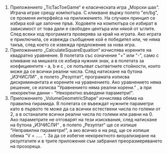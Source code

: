 1) Приложението „TicTacToeGame“ е класическата игра „Морски шах“. Играча играе срещу компютъра. С кликване вържу полето "en/bg", се променя интерфейса на прилижението. На случаен принцип се избира кой ще започне пръв. Ходовете на компютъра се избират в зависимост от това дали е свободен центъра или някой от ъглите. След всеки ход програмата проверява за край на играта. Ако играта е приключила, се извежда съобщение кой е победител или, че няма такъв, след което се извежда предложение за нова игра.
2) Приложението „CalculateSquareEquation“ изчислява корените на квадратно уравнение. В полетата със означение "+" или "-", само с кликване на мишката се избира нужния знак, а в полетата за коефициентите - a, b и c , се попълват съответните стойности, които може да се всички реални числа. След натискане на бутона „ИЗЧИСЛИ“ , в полето „Резултат“, програмата изписва дискриминантата и корените на уравнението. Ако уравнението няма решение, се изписва "Уравнението няма реални корени." , а при некоректни данни - "Некоректно въведени параметри!".
3) Приложението „VolumeGeometricShape“ изчислява обема на правилна пирамида. В полетата се въвеждат нужните параметри като в първото те може да са всички естествени числа по големи от 2, а в останалите всички реални числа по големи или равни на 0. Ако параметрите не отговарят на тези изисквания, след натискане на бутона „ИЗЧИСЛИ“ , в полето „Резултат“ ще се изпише "Неправилни параметри!", а ако всичко е на ред, ще се изпише обема "V = ..... ".
За да се избегне некоректното визуализиране на резултатите и в трите приложения съм забранил преоразмеряването на прозореца.

